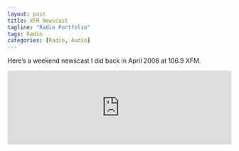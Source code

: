 ```yaml
---
layout: post
title: XFM Newscast 
tagline: "Radio Portfolio"
tags: Radio
categories: [Radio, Audio]
---
```


Here’s a weekend newscast I did back in April 2008 at 106.9 XFM.

<iframe width="100%" height="166" scrolling="no" frameborder="no" src="https://w.soundcloud.com/player/?url=https%3A//api.soundcloud.com/tracks/35918514&amp;color=ff5500&amp;auto_play=false&amp;hide_related=false&amp;show_comments=true&amp;show_user=true&amp;show_reposts=false"></iframe>
